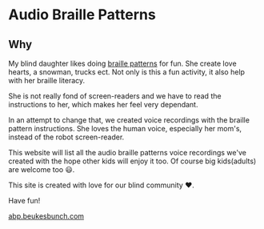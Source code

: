 # Audio Braille Patterns

## Why

My blind daughter likes doing [braille patterns](https://www.pathstoliteracy.org/strategies/just-fun-braille-designs) for fun. She create love hearts, a snowman, trucks ect. Not only is this a fun activity, it also help with her braille literacy.

She is not really fond of screen-readers and we have to read the instructions to her, which makes her feel very dependant.

In an attempt to change that, we created voice recordings with the braille pattern instructions. She loves the human voice, especially her mom's, instead of the robot screen-reader. 

This website will list all the audio braille patterns voice recordings  we've created with the hope other kids will enjoy it too. Of course big kids(adults) are welcome too :smiley:.

This site is created with love for our blind community :heart:.

Have fun!

[abp.beukesbunch.com](https://abp.beukesbunch.com/)